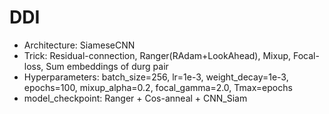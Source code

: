 # DDI


- Architecture: SiameseCNN
- Trick: Residual-connection, Ranger(RAdam+LookAhead), Mixup, Focal-loss, Sum embeddings of durg pair
- Hyperparameters: batch_size=256, lr=1e-3, weight_decay=1e-3, epochs=100, mixup_alpha=0.2, focal_gamma=2.0, Tmax=epochs
- model_checkpoint: Ranger + Cos-anneal + CNN_Siam